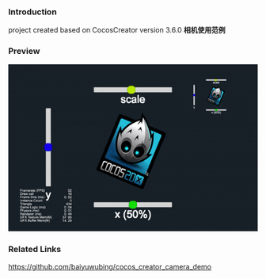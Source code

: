 ### Introduction

project created based on CocosCreator version 3.6.0 **相机使用范例** 

### Preview
![image](../../../gif/202203/2022030203.gif)

### Related Links
https://github.com/baiyuwubing/cocos_creator_camera_demo